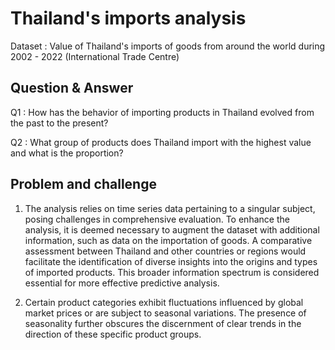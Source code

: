 # Thailand's imports analysis

Dataset : Value of Thailand's imports of goods from around the world during 2002 - 2022 (International Trade Centre)

## Question & Answer

Q1 : How has the behavior of importing products in Thailand evolved from the past to the present?

Q2 : What group of products does Thailand import with the highest value and what is the proportion?

## Problem and challenge

1. The analysis relies on time series data pertaining to a singular subject, posing challenges in comprehensive evaluation. To enhance the analysis, it is deemed necessary to augment the dataset with additional information, such as data on the importation of goods. A comparative assessment between Thailand and other countries or regions would facilitate the identification of diverse insights into the origins and types of imported products. This broader information spectrum is considered essential for more effective predictive analysis.

2. Certain product categories exhibit fluctuations influenced by global market prices or are subject to seasonal variations. The presence of seasonality further obscures the discernment of clear trends in the direction of these specific product groups.
